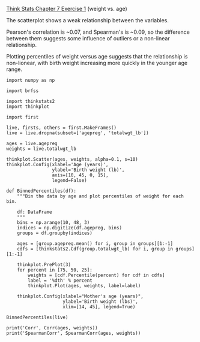 [Think Stats Chapter 7 Exercise 1](http://greenteapress.com/thinkstats2/html/thinkstats2008.html#toc70) (weight vs. age)

The scatterplot shows a weak relationship between the variables.      

Pearson's correlation is ~0.07, and Spearman's is ~0.09, so the difference between them suggests some influence of outliers or a non-linear relationship.     

Plotting percentiles of weight versus age suggests that the relationship is non-lionear, with birth weight increasing more quickly in the younger age range.     

```
import numpy as np

import brfss

import thinkstats2
import thinkplot

import first

live, firsts, others = first.MakeFrames()
live = live.dropna(subset=['agepreg', 'totalwgt_lb'])

ages = live.agepreg
weights = live.totalwgt_lb

thinkplot.Scatter(ages, weights, alpha=0.1, s=10)
thinkplot.Config(xlabel='Age (years)',
                 ylabel='Birth weight (lb)',
                 axis=[10, 45, 0, 15],
                 legend=False)
                 
def BinnedPercentiles(df):
    """Bin the data by age and plot percentiles of weight for each bin.

    df: DataFrame
    """
    bins = np.arange(10, 48, 3)
    indices = np.digitize(df.agepreg, bins)
    groups = df.groupby(indices)

    ages = [group.agepreg.mean() for i, group in groups][1:-1]
    cdfs = [thinkstats2.Cdf(group.totalwgt_lb) for i, group in groups][1:-1]

    thinkplot.PrePlot(3)
    for percent in [75, 50, 25]:
        weights = [cdf.Percentile(percent) for cdf in cdfs]
        label = '%dth' % percent
        thinkplot.Plot(ages, weights, label=label)

    thinkplot.Config(xlabel="Mother's age (years)",
                     ylabel='Birth weight (lbs)',
                     xlim=[14, 45], legend=True)
    
BinnedPercentiles(live)

print('Corr', Corr(ages, weights))
print('SpearmanCorr', SpearmanCorr(ages, weights))
```
